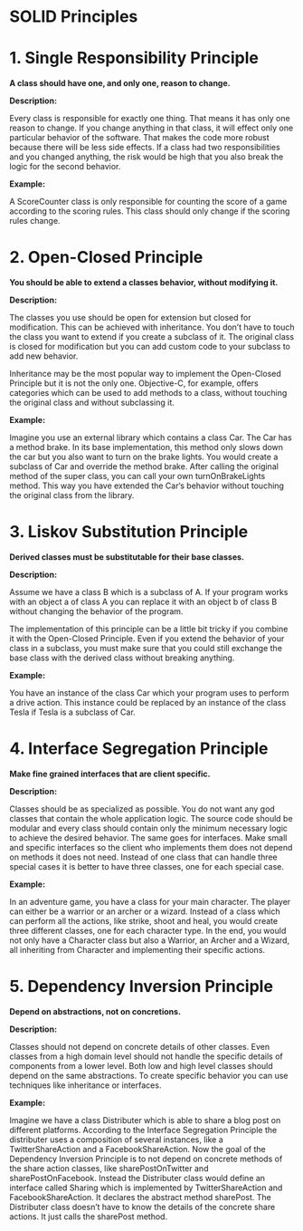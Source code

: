 # SOLID Principles

# 1. Single Responsibility Principle

**A class should have one, and only one, reason to change.**

**Description:**

Every class is responsible for exactly one thing. That means it has only one reason to change. If you change anything in that class, it will effect only one particular behavior of the software. That makes the code more robust because there will be less side effects. If a class had two responsibilities and you changed anything, the risk would be high that you also break the logic for the second behavior.

**Example:**

A ScoreCounter class is only responsible for counting the score of a game according to the scoring rules. This class should only change if the scoring rules change.


# 2. Open-Closed Principle

**You should be able to extend a classes behavior, without modifying it.**

**Description:**

The classes you use should be open for extension but closed for modification. This can be achieved with inheritance. You don’t have to touch the class you want to extend if you create a subclass of it. The original class is closed for modification but you can add custom code to your subclass to add new behavior.

Inheritance may be the most popular way to implement the Open-Closed Principle but it is not the only one. Objective-C, for example, offers categories which can be used to add methods to a class, without touching the original class and without subclassing it.

**Example:**

Imagine you use an external library which contains a class Car. The Car has a method brake. In its base implementation, this method only slows down the car but you also want to turn on the brake lights. You would create a subclass of Car and override the method brake. After calling the original method of the super class, you can call your own turnOnBrakeLights method. This way you have extended the Car‘s behavior without touching the original class from the library.

# 3. Liskov Substitution Principle

**Derived classes must be substitutable for their base classes.**

**Description:**

Assume we have a class B which is a subclass of A. If your program works with an object a of class A you can replace it with an object b of class B without changing the behavior of the program.

The implementation of this principle can be a little bit tricky if you combine it with the Open-Closed Principle. Even if you extend the behavior of your class in a subclass, you must make sure that you could still exchange the base class with the derived class without breaking anything.

**Example:**

You have an instance of the class Car which your program uses to perform a drive action. This instance could be replaced by an instance of the class Tesla if Tesla is a subclass of Car.

# 4. Interface Segregation Principle

**Make fine grained interfaces that are client specific.**

**Description:**

Classes should be as specialized as possible. You do not want any god classes that contain the whole application logic. The source code should be modular and every class should contain only the minimum necessary logic to achieve the desired behavior. The same goes for interfaces. Make small and specific interfaces so the client who implements them does not depend on methods it does not need. Instead of one class that can handle three special cases it is better to have three classes, one for each special case.

**Example:**

In an adventure game, you have a class for your main character. The player can either be a warrior or an archer or a wizard. Instead of a class which can perform all the actions, like strike, shoot and heal, you would create three different classes, one for each character type. In the end, you would not only have a Character class but also a Warrior, an Archer and a Wizard, all inheriting from Character and implementing their specific actions.

# 5. Dependency Inversion Principle

**Depend on abstractions, not on concretions.**

**Description:**

Classes should not depend on concrete details of other classes. Even classes from a high domain level should not handle the specific details of components from a lower level. Both low and high level classes should depend on the same abstractions. To create specific behavior you can use techniques like inheritance or interfaces.

**Example:**

Imagine we have a class Distributer which is able to share a blog post on different platforms. According to the Interface Segregation Principle the distributer uses a composition of several instances, like a TwitterShareAction and a FacebookShareAction. Now the goal of the Dependency Inversion Principle is to not depend on concrete methods of the share action classes, like sharePostOnTwitter and sharePostOnFacebook. Instead the Distributer class would define an interface called Sharing which is implemented by TwitterShareAction and FacebookShareAction. It declares the abstract method sharePost. The Distributer class doesn’t have to know the details of the concrete share actions. It just calls the sharePost method.
